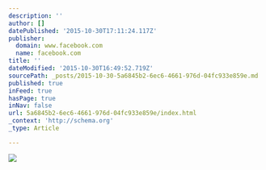 ```yaml
---
description: ''
author: []
datePublished: '2015-10-30T17:11:24.117Z'
publisher:
  domain: www.facebook.com
  name: facebook.com
title: ''
dateModified: '2015-10-30T16:49:52.719Z'
sourcePath: _posts/2015-10-30-5a6845b2-6ec6-4661-976d-04fc933e859e.md
published: true
inFeed: true
hasPage: true
inNav: false
url: 5a6845b2-6ec6-4661-976d-04fc933e859e/index.html
_context: 'http://schema.org'
_type: Article

---
```

![](https://scontent-ord1-1.xx.fbcdn.net/hphotos-xfa1/v/t1.0-9/643940_10152211754265265_27202757_n.jpg?oh=37d60bf5d38c6d2384a7906b8efaeb2f&oe=56C19C15)
